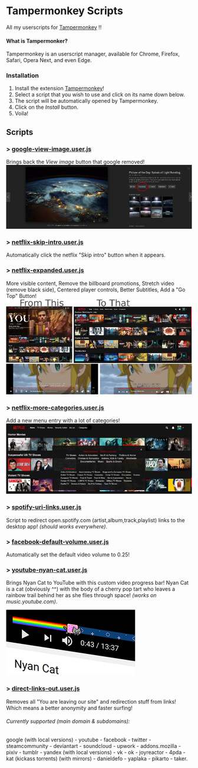 # Tampermonkey Scripts
All my userscripts for [Tampermonkey](https://tampermonkey.net/) !!

#### What is Tampermonker?
Tampermonkey is an userscript manager, available for Chrome, Firefox, Safari, Opera Next, and even Edge.

### Installation

1. Install the extension [Tampermonkey](https://tampermonkey.net/)!
1. Select a script that you wish to use and click on its name down below.
1. The script will be automatically opened by Tampermonkey.
1. Click on the _Install_ button.
1. Voila!

## Scripts

### > [google-view-image.user.js](https://raw.githubusercontent.com/StellarisStudio/Tampermonkey-Scripts/master/google-view-image.user.js)
Brings back the _View image_ button that google removed!
![Demo Google Screenshot](img/google-view-image.jpg)

### > [netflix-skip-intro.user.js](https://raw.githubusercontent.com/StellarisStudio/Tampermonkey-Scripts/master/netflix-skip-intro.user.js)
Automatically click the netflix "Skip intro" button when it appears.

### > [netflix-expanded.user.js](https://raw.githubusercontent.com/StellarisStudio/Tampermonkey-Scripts/master/netflix-expanded.user.js)
More visible content, Remove the billboard promotions, Stretch video (remove black side), Centered player controls, Better Subtitles, Add a "Go Top" Button!
![Demo Netflix Screenshot2](img/netflix-expanded.png)

### > [netflix-more-categories.user.js](https://raw.githubusercontent.com/StellarisStudio/Tampermonkey-Scripts/master/netflix-more-categories.user.js)
Add a new menu entry with a lot of categories!
![Demo Netflix Screenshot](img/netflix-categories.jpg)

### > [spotify-uri-links.user.js](https://raw.githubusercontent.com/StellarisStudio/Tampermonkey-Scripts/master/spotify-uri-links.user.js)
Script to redirect open.spotify.com (artist,album,track,playlist) links to the desktop app!
_(should works everywhere)_.

### > [facebook-default-volume.user.js](https://raw.githubusercontent.com/StellarisStudio/Tampermonkey-Scripts/master/facebook-default-volume.user.js)
Automatically set the default video volume to 0.25!

### > [youtube-nyan-cat.user.js](https://raw.githubusercontent.com/StellarisStudio/Tampermonkey-Scripts/master/youtube-nyan-cat.user.js)
Brings Nyan Cat to YouTube with this custom video progress bar!
Nyan Cat is a cat (obviously ^^) with the body of a cherry pop tart who leaves a rainbow trail behind her as she flies through space!
_(works on music.youtube.com)_.

![Demo NyanCat Screenshot](img/youtube-nyan-cat.gif)

### > [direct-links-out.user.js](https://raw.githubusercontent.com/StellarisStudio/Tampermonkey-Scripts/master/direct-links-out.user.js)
Removes all "You are leaving our site" and redirection stuff from links! Which means a better anonymity and faster surfing!
###### Currently supported (main domain & subdomains):
google (with local versions) - youtube - facebook - twitter - steamcommunity - deviantart - soundcloud - upwork - addons.mozilla - pixiv - tumblr - yandex (with local versions) - vk - ok - joyreactor - 4pda - kat (kickass torrents) (with mirrors) - danieldefo - yaplaka - pikarto - taker.
